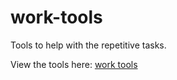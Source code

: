# work-tools
Tools to help with the repetitive tasks.

View the tools here: [work tools](https://jordandysart.github.io/work-tools/)
